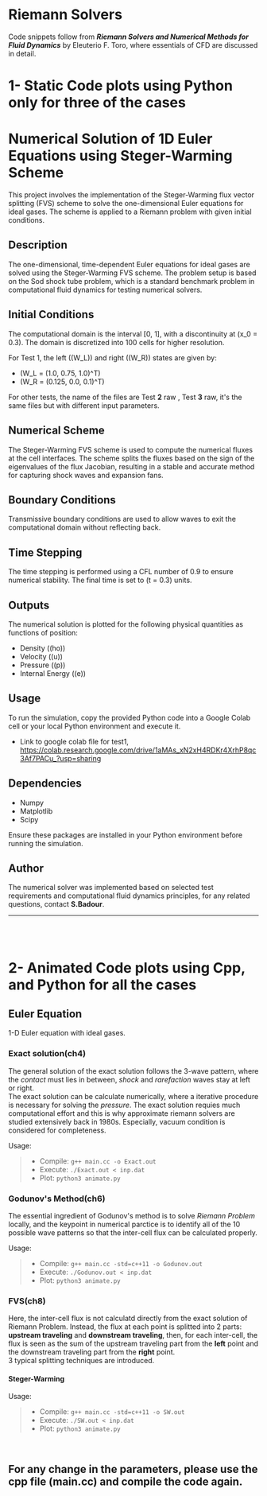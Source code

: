 # Riemann Solvers
Code snippets follow from ___Riemann Solvers and Numerical Methods for Fluid Dynamics___ by Eleuterio F. Toro, where essentials of CFD are discussed in detail.



# 1- Static Code plots using Python only  for three of  the cases


# Numerical Solution of 1D Euler Equations using Steger-Warming Scheme

This project involves the implementation of the Steger-Warming flux vector splitting (FVS) scheme to solve the one-dimensional Euler equations for ideal gases. The scheme is applied to a Riemann problem with given initial conditions.

## Description

The one-dimensional, time-dependent Euler equations for ideal gases are solved using the Steger-Warming FVS scheme. The problem setup is based on the Sod shock tube problem, which is a standard benchmark problem in computational fluid dynamics for testing numerical solvers.

## Initial Conditions

The computational domain is the interval [0, 1], with a discontinuity at \(x_0 = 0.3\). The domain is discretized into 100 cells for higher resolution.

For Test 1, the left (\(W_L\)) and right (\(W_R\)) states are given by:
- \(W_L = (1.0, 0.75, 1.0)^T\)
- \(W_R = (0.125, 0.0, 0.1)^T\)


For other tests, the name of the files are Test __2__ raw , Test __3__ raw, it's the same files but with different input parameters.


## Numerical Scheme

The Steger-Warming FVS scheme is used to compute the numerical fluxes at the cell interfaces. The scheme splits the fluxes based on the sign of the eigenvalues of the flux Jacobian, resulting in a stable and accurate method for capturing shock waves and expansion fans.

## Boundary Conditions

Transmissive boundary conditions are used to allow waves to exit the computational domain without reflecting back.

## Time Stepping

The time stepping is performed using a CFL number of 0.9 to ensure numerical stability. The final time is set to \(t = 0.3\) units.

## Outputs

The numerical solution is plotted for the following physical quantities as functions of position:
- Density (\(ho\))
- Velocity (\(u\))
- Pressure (\(p\))
- Internal Energy (\(e\))

## Usage

To run the simulation, copy the provided Python code into a Google Colab cell or your local Python environment and execute it.
- Link to google colab file for test1, https://colab.research.google.com/drive/1aMAs_xN2xH4RDKr4XrhP8qc3Af7PACu_?usp=sharing

## Dependencies

- Numpy
- Matplotlib
- Scipy

Ensure these packages are installed in your Python environment before running the simulation.

## Author

The numerical solver was implemented based on selected test requirements and computational fluid dynamics principles, for any related questions, contact **S.Badour**.

---

<br/>
<br/>

# 2- Animated Code plots using Cpp, and Python for all the cases


## Euler Equation
1-D Euler equation with ideal gases.


### Exact solution(ch4)
The general solution of the exact solution follows the 3-wave pattern, where the _contact_ must lies in between, _shock_ and _rarefaction_ waves stay at left or right.  
The exact solution can be calculate numerically, where a iterative procedure is necessary for solving the _pressure_. The exact solution requies much computational effort and this is why approximate riemann solvers are studied extensively back in 1980s.
Especially, vacuum condition is considered for completeness.

Usage:  
> * Compile: `g++ main.cc -o Exact.out`  
> * Execute: `./Exact.out < inp.dat`  
> * Plot: `python3 animate.py`

### Godunov's Method(ch6)
The essential ingredient of Godunov's method is to solve _Riemann Problem_ locally, and the keypoint in numerical parctice is to identify all of the 10 possible wave patterns so that the inter-cell flux can be calculated properly.

Usage:
> * Compile: `g++ main.cc -std=c++11 -o Godunov.out`  
> * Execute: `./Godunov.out < inp.dat`  
> * Plot: `python3 animate.py`

### FVS(ch8)
Here, the inter-cell flux is not calculatd directly from the exact solution of Riemann Problem. Instead, the flux at each point is splitted into 2 parts: __upstream traveling__ and __downstream traveling__, then, for each inter-cell, the flux is seen as the sum of the upstream traveling part from the __left__ point and the downstream traveling part from the __right__ point.  
3 typical splitting techniques are introduced.  

#### Steger-Warming

Usage:
> * Compile: `g++ main.cc -std=c++11 -o SW.out`  
> * Execute: `./SW.out < inp.dat`  
> * Plot: `python3 animate.py`

<br/>

## For any change in the parameters, please use the cpp file (main.cc) and compile the code again.



